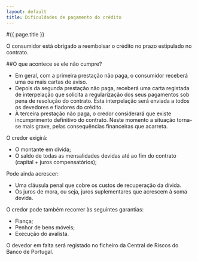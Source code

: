 ```yaml
---
layout: default
title: Dificuldades de pagamento do crédito
---
```


#{{ page.title }}

O consumidor está obrigado a reembolsar o crédito no prazo estipulado no contrato.

##O que acontece se ele não cumpre?

* Em geral, com a primeira prestação não paga, o consumidor receberá uma ou mais cartas de aviso.
* Depois da segunda prestação não paga, receberá uma carta registada de interpelação que solicita a regularização dos seus pagamentos sob pena de resolução do contrato. Esta interpelação será enviada a todos os devedores e fiadores do crédito.
* À terceira prestação não paga, o credor considerará que existe incumprimento definitivo do contrato. Neste momento a situação torna-se mais grave, pelas consequências financeiras que acarreta.

O credor exigirá:

* O montante em dívida;
* O saldo de todas as mensalidades devidas até ao fim do contrato (capital + juros compensatórios);

Pode ainda acrescer:

* Uma cláusula penal que cobre os custos de recuperação da dívida.
* Os juros de mora, ou seja, juros suplementares que acrescem à soma devida.

O credor pode também recorrer às seguintes garantias:

* Fiança;
* Penhor de bens móveis;
* Execução do avalista.

O devedor em falta será registado no ficheiro da Central de Riscos do Banco de Portugal.